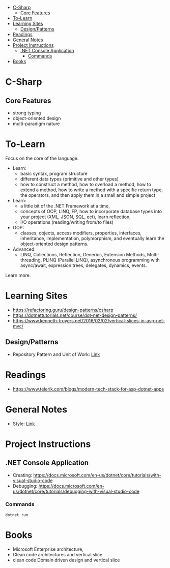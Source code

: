 
- [C-Sharp](#c-sharp)
  - [Core Features](#core-features)
- [To-Learn](#to-learn)
- [Learning Sites](#learning-sites)
  - [Design/Patterns](#designpatterns)
- [Readings](#readings)
- [General Notes](#general-notes)
- [Project Instructions](#project-instructions)
  - [.NET Console Application](#net-console-application)
    - [Commands](#commands)
- [Books](#books)

# C-Sharp

## Core Features

- strong typing 
- object-oriented design
- multi-paradigm nature
# To-Learn

Focus on the core of the language.
- Learn:
  - basic syntax, program structure
  - different data types (primitive and other types)
  - how to construct a method, how to overload a method, how to extend a method, how to write a method with a specific return type, the operators, and then apply them in a small and simple project
- Learn:
  - a little bit of the .NET Framework at a time,
  - concepts of OOP, LINQ, FP, how to incorporate database types into your project (XML, JSON, SQL, ect), learn reflection,
  - I/O operations (reading/writing from/to files)
- OOP:
  - classes, objects, access modifiers, properties, interfaces, inheritance, implementation, polymorphism, and eventually learn the object-oriented design patterns.
- Advanced:
  - LINQ, Collections, Reflection, Generics, Extension Methods, Multi-threading, PLINQ (Parallel LINQ), asynchronous programming with async/await, expression trees, delegates, dynamics, events.

Learn more.

# Learning Sites

- https://refactoring.guru/design-patterns/csharp
- https://dotnettutorials.net/course/dot-net-design-patterns/ 
- https://www.kenneth-truyers.net/2016/02/02/vertical-slices-in-asp-net-mvc/ 

## Design/Patterns

- Repository Pattern and Unit of Work: [Link](https://dev.to/moe23/step-by-step-repository-pattern-and-unit-of-work-with-asp-net-core-5-3l92)


# Readings

- https://www.telerik.com/blogs/modern-tech-stack-for-asp-dotnet-apps
# General Notes

- Style: [Link](https://docs.microsoft.com/en-us/dotnet/csharp/fundamentals/coding-style/coding-conventions)

# Project Instructions

## .NET Console Application

- Creating: https://docs.microsoft.com/en-us/dotnet/core/tutorials/with-visual-studio-code
- Debugging: https://docs.microsoft.com/en-us/dotnet/core/tutorials/debugging-with-visual-studio-code

### Commands

```console
dotnet run
```

# Books

- Microsoft Enterprise architecture,
- Clean code architectures and vertical slice
- clean code Domain driven design and vertical slice